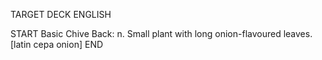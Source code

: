 TARGET DECK
ENGLISH

START
Basic
Chive
Back: n. Small plant with long onion-flavoured leaves. [latin cepa onion]
END
